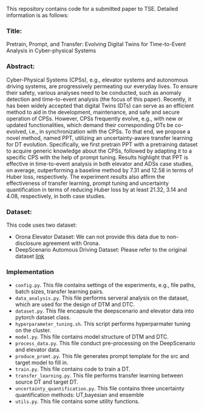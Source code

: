 This repository contains code for a submitted paper to TSE. Detailed information is as follows:
### Title:
Pretrain, Prompt, and Transfer: Evolving Digital Twins for Time-to-Event Analysis in Cyber-physical Systems
### Abstract: 
Cyber-Physical Systems (CPSs), e.g., elevator systems and autonomous driving systems, are progressively permeating our everyday lives. To ensure their safety, various analyses need to be conducted, such as anomaly detection and time-to-event analysis (the focus of this paper). Recently, it has been widely accepted that digital Twins (DTs) can serve as an efficient method to aid in the development, maintenance, and safe and secure operation of CPSs. However, CPSs frequently evolve, e.g., with new or updated functionalities, which demand their corresponding DTs be co-evolved, i.e., in synchronization with the CPSs. To that end, we propose a novel method, named PPT, utilizing an uncertainty-aware transfer learning for DT evolution. Specifically, we first pretrain PPT with a pretraining dataset to acquire generic knowledge about the CPSs, followed by adapting it to a specific CPS with the help of prompt tuning. Results highlight that PPT is effective in time-to-event analysis in both elevator and ADSs case studies, on average, outperforming a baseline method by 7.31 and 12.58 in terms of Huber loss, respectively. The experiment results also affirm the effectiveness of transfer learning, prompt tuning and uncertainty quantification in terms of reducing Huber loss by at least 21.32, 3.14 and 4.08, respectively, in both case studies.
### Dataset:
This code uses two dataset:
- Orona Elevator Dataset: We can not provide this data due to non-disclosure agreement with Orona.
- DeepScenario Automous Driving Dataset: Please refer to the original dataset [link](https://github.com/Simula-COMPLEX/DeepScenario/tree/main/deepscenario-dataset)
### Implementation
- ```config.py```. This file contains settings of the experiments, e.g., file paths, batch sizes, transfer learning pairs.
- ```data_analysis.py```. This file performs serveral analysis on the dataset, which are used for the design of DTM and DTC.
- ```dataset.py```. This file encapsule the deepscenario and elevator data into pytorch dataset class.
- ```hyperparameter_tuning.sh```. This script performs hyperparmater tuning on the cluster.
- ```model.py```. This file contains model structure of DTM and DTC.
- ```process_data.py```. This file conduct pre-processing on the DeepScenario and elevator data.
- ```produce_promt.py```. This file generates prompt template for the src and target model to fill in.
- ```train.py```. This file contains code to train a DT.
- ```transfer_learning.py```. This file performs transfer learning between source DT and target DT.
- ```uncertainty_quantification.py```. This file contains three uncertainty quantification methods: UT,bayesian and ensemble
- ```utils.py```. This file contains some utility functions.